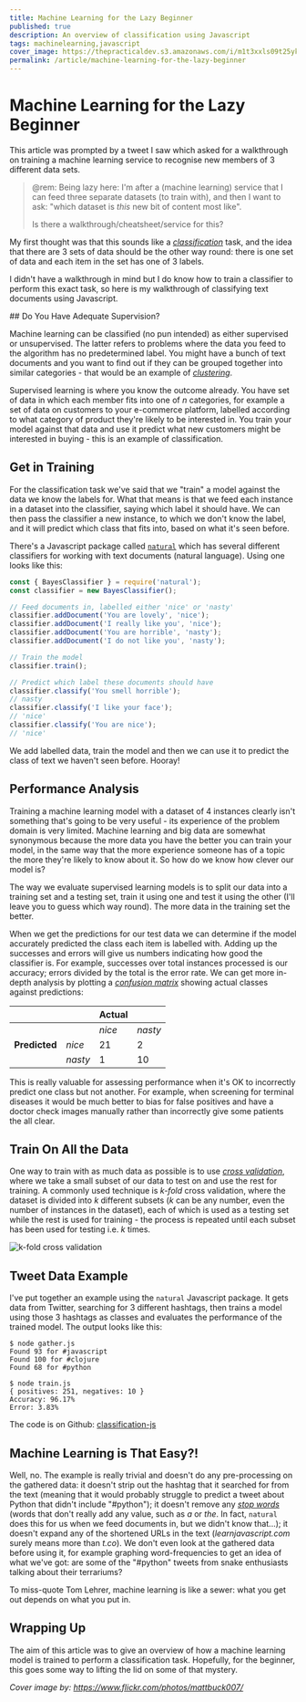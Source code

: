 ```yaml
---
title: Machine Learning for the Lazy Beginner
published: true
description: An overview of classification using Javascript
tags: machinelearning,javascript
cover_image: https://thepracticaldev.s3.amazonaws.com/i/m1t3xxls09t25yk9c1a0.png
permalink: /article/machine-learning-for-the-lazy-beginner
---
```


# Machine Learning for the Lazy Beginner

This article was prompted by a tweet I saw which asked for a walkthrough on training a machine learning service to recognise new members of 3 different data sets.

> @rem: Being lazy here: I'm after a (machine learning) service that I can feed three separate datasets (to train with), and then I want to ask: "which dataset is _this_ new bit of content most like".
>
> Is there a walkthrough/cheatsheet/service for this?

My first thought was that this sounds like a [_classification_](https://en.wikipedia.org/wiki/Statistical_classification) task, and the idea that there are 3 sets of data should be the other way round: there is one set of data and each item in the set has one of 3 labels.

I didn't have a walkthrough in mind but I do know how to train a classifier to perform this exact task, so here is my walkthrough of classifying text documents using Javascript.

## Do You Have Adequate Supervision?

Machine learning can be classified (no pun intended) as either supervised or unsupervised. The latter refers to problems where the data you feed to the algorithm has no predetermined label. You might have a bunch of text documents and you want to find out if they can be grouped together into similar categories - that would be an example of [_clustering_](https://en.wikipedia.org/wiki/Cluster_analysis).

Supervised learning is where you know the outcome already. You have set of data in which each member fits into one of _n_ categories, for example a set of data on customers to your e-commerce platform, labelled according to what category of product they're likely to be interested in. You train your model against that data and use it predict what new customers might be interested in buying - this is an example of classification.

## Get in Training

For the classification task we've said that we "train" a model against the data we know the labels for. What that means is that we feed each instance in a dataset into the classifier, saying which label it should have. We can then pass the classifier a new instance, to which we don't know the label, and it will predict which class that fits into, based on what it's seen before.

There's a Javascript package called [`natural`](https://www.npmjs.com/package/natural) which has several different classifiers for working with text documents (natural language). Using one looks like this:

```javascript
const { BayesClassifier } = require('natural');
const classifier = new BayesClassifier();

// Feed documents in, labelled either 'nice' or 'nasty'
classifier.addDocument('You are lovely', 'nice');
classifier.addDocument('I really like you', 'nice');
classifier.addDocument('You are horrible', 'nasty');
classifier.addDocument('I do not like you', 'nasty');

// Train the model
classifier.train();

// Predict which label these documents should have
classifier.classify('You smell horrible');
// nasty
classifier.classify('I like your face');
// 'nice'
classifier.classify('You are nice');
// 'nice'
```

We add labelled data, train the model and then we can use it to predict the class of text we haven't seen before. Hooray!

## Performance Analysis

Training a machine learning model with a dataset of 4 instances clearly isn't something that's going to be very useful - its experience of the problem domain is very limited. Machine learning and big data are somewhat synonymous because the more data you have the better you can train your model, in the same way that the more experience someone has of a topic the more they're likely to know about it. So how do we know how clever our model is?

The way we evaluate supervised learning models is to split our data into a training set and a testing set, train it using one and test it using the other (I'll leave you to guess which way round). The more data in the training set the better.

When we get the predictions for our test data we can determine if the model accurately predicted the class each item is labelled with. Adding up the successes and errors will give us numbers indicating how good the classifier is. For example, successes over total instances processed is our accuracy; errors divided by the total is the error rate. We can get more in-depth analysis by plotting a [_confusion matrix_](https://en.wikipedia.org/wiki/Confusion_matrix) showing actual classes against predictions:

|             |       | Actual |       |
|    -----    | ----- |  ----- | ----- |
|             |       | _nice_ |_nasty_|
|**Predicted**|_nice_ |    21  | 2     |
|             |_nasty_|    1   | 10    |

This is really valuable for assessing performance when it's OK to incorrectly predict one class but not another. For example, when screening for terminal diseases it would be much better to bias for false positives and have a doctor check images manually rather than incorrectly give some patients the all clear.

## Train On All the Data

One way to train with as much data as possible is to use [_cross validation_](https://en.wikipedia.org/wiki/Cross-validation_%28statistics%29), where we take a small subset of our data to test on and use the rest for training. A commonly used technique is _k-fold_ cross validation, where the dataset is divided into _k_ different subsets (_k_ can be any number, even the number of instances in the dataset), each of which is used as a testing set while the rest is used for training - the process is repeated until each subset has been used for testing i.e. _k_ times.

![k-fold cross validation](https://upload.wikimedia.org/wikipedia/commons/1/1c/K-fold_cross_validation_EN.jpg)

## Tweet Data Example

I've put together an example using the `natural` Javascript package. It gets data from Twitter, searching for 3 different hashtags, then trains a model using those 3 hashtags as classes and evaluates the performance of the trained model. The output looks like this:

```
$ node gather.js
Found 93 for #javascript
Found 100 for #clojure
Found 68 for #python

$ node train.js
{ positives: 251, negatives: 10 }
Accuracy: 96.17%
Error: 3.83%
```

The code is on Github: [classification-js](https://github.com/grahamlyons/classification-js)

## Machine Learning is That Easy?!

Well, no. The example is really trivial and doesn't do any pre-processing on the gathered data: it doesn't strip out the hashtag that it searched for from the text (meaning that it would probably struggle to predict a tweet about Python that didn't include "#python"); it doesn't remove any [_stop words_](https://en.wikipedia.org/wiki/Stop_words) (words that don't really add any value, such as _a_ or _the_. In fact, `natural` does this for us when we feed documents in, but we didn't know that...); it doesn't expand any of the shortened URLs in the text (_learnjavascript.com_ surely means more than _t.co_). We don't even look at the gathered data before using it, for example graphing word-frequencies to get an idea of what we've got: are some of the "#python" tweets from snake enthusiasts talking about their terrariums?

To miss-quote Tom Lehrer, machine learning is like a sewer: what you get out depends on what you put in.

## Wrapping Up

The aim of this article was to give an overview of how a machine learning model is trained to perform a classification task. Hopefully, for the beginner, this goes some way to lifting the lid on some of that mystery.

_Cover image by: https://www.flickr.com/photos/mattbuck007/_
